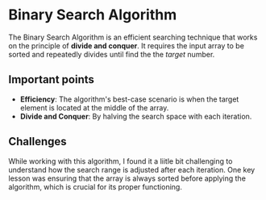 # Binary Search Algorithm

The Binary Search Algorithm is an efficient searching technique that works on the principle of **divide and conquer**. It requires the input array to be sorted and repeatedly divides until find the the *target* number.

## Important points
- **Efficiency**: The algorithm's best-case scenario is when the target element is located at the middle of the array.
- **Divide and Conquer**: By halving the search space with each iteration.

## Challenges
While working with this algorithm, I found it a liitle bit challenging to understand how the search range is adjusted after each iteration. One key lesson was ensuring that the array is always sorted before applying the algorithm, which is crucial for its proper functioning.
